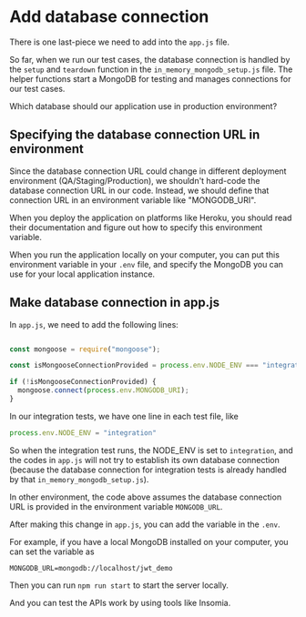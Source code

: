# Add database connection

There is one last-piece we need to add into the `app.js` file.

So far, when we run our test cases, the database connection is handled by the `setup` and `teardown` function in the `in_memory_mongodb_setup.js` file. The helper functions start a MongoDB for testing and manages connections for our test cases.

Which database should our application use in production environment?

## Specifying the database connection URL in environment

Since the database connection URL could change in different deployment environment (QA/Staging/Production), we shouldn't hard-code the database connection URL in our code. Instead, we should define that connection URL in an environment variable like "MONGODB_URI".

When you deploy the application on platforms like Heroku, you should read their documentation and figure out how to specify this environment variable.

When you run the application locally on your computer, you can put this environment variable in your `.env` file, and specify the MongoDB you can use for your local application instance.

## Make database connection in app.js

In `app.js`, we need to add the following lines:

```javascript

const mongoose = require("mongoose");

const isMongooseConnectionProvided = process.env.NODE_ENV === "integration";

if (!isMongooseConnectionProvided) {
  mongoose.connect(process.env.MONGODB_URI);
}
```

In our integration tests, we have one line in each test file, like 

```javascript
process.env.NODE_ENV = "integration"
```

So when the integration test runs, the NODE_ENV is set to `integration`, and the codes in `app.js` will not try to establish its own database connection (because the database connection for integration tests is already handled by that `in_memory_mongodb_setup.js`).

In other environment, the code above assumes the database connection URL is provided in the environment variable `MONGODB_URL`.

After making this change in `app.js`, you can add the variable in the `.env`.

For example, if you have a local MongoDB installed on your computer, you can set the variable as

```env
MONGODB_URL=mongodb://localhost/jwt_demo
```

Then you can run `npm run start` to start the server locally.

And you can test the APIs work by using tools like Insomia.